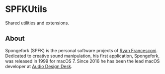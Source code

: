 # SPFKUtils

Shared utilities and extensions.

## About

Spongefork (SPFK) is the personal software projects of [Ryan Francesconi](https://github.com/ryanfrancesconi). Dedicated to creative sound manipulation, his first application, Spongefork, was released in 1999 for macOS 7. Since 2016 he has been the lead macOS developer at [Audio Design Desk](https://add.app).

